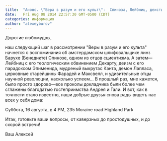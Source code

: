 ```yaml
---
title:  "Анонс. \"Вера в разум и его культ\":  Спиноза, Лейбниц, деисты, Максвелл...  "
date:   Fri Aug 08 2014 22:57:30 GMT-0500 (CDT)
categories: информация
author: "alexeyburov"
---
```


Дорогие любомудры,

наш следующий шаг в рассмотрении "Веры в разум и его культа" начнется с воспоминания об амстердамском шлифовальщике линз Барухе (Бенедикте) Спинозе, одном из отцов сциентизма. А затем—Лейбниц с его теологическим обвинением Декарту, деизм с его парадоксом Эпименида, мудреный выкрутас Канта, демон Лапласа, церковные старейшины Фарадей и Максвелл, и удивительные отцы научной революции, насколько успеем... В прошлый раз, мне кажется, было просто здорово—все проколы докладчика были более чем сглажены благодатью гостеприимства Андрея и Гали. И вот, как в точности стало известно, наши добрые друзья снова рады видеть нас всех у себя дома:

Суббота, 16 августа, в 4 PM,
235 Moraine road
Highland Park

Итак, готовьте ваши вопросы, от каверзных до простодушных, и до скорой встречи!

Ваш Алексей